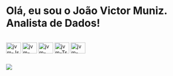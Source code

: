 # Olá, eu sou o João Victor Muniz. Analista de Dados!

<div style="display: inline_block"><br>
  <img align="center" alt="jvm-Js" height="30" width="40" src="https://cdn.jsdelivr.net/gh/devicons/devicon/icons/python/python-original.svg">
  <img align="center" alt="jvm-Mongo" height="30" width="40" src="https://cdn.jsdelivr.net/gh/devicons/devicon/icons/mongodb/mongodb-original.svg"> 
  <img align="center" alt="jvm-Node" height="30" width="40" src="https://cdn.jsdelivr.net/gh/devicons/devicon/icons/postgresql/postgresql-original.svg">
  <img align="center" alt="jvm-Ts" height="30" width="40" src="https://icons8.com.br/icon/117561/microsoft-excel-2019">
  <img align="center" alt="jvm-React" height="30" width="40" src="https://icons8.com.br/icon/3sGOUDo9nJ4k/poder-bi-2021">
</div>
  
  ##
 
<div> 
  <a href="https://www.linkedin.com/in/jo%C3%A3ovictormuniz/" target="_blank"><img src="https://img.shields.io/badge/-LinkedIn-%230077B5?style=for-the-badge&logo=linkedin&logoColor=white" target="_blank"></a> 
</div>
